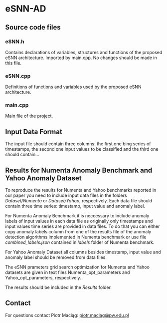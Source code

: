 # eSNN-AD

## Source code files

### eSNN.h

Contains declarations of variables, structures and functions of the proposed eSNN architecture. Imported by main.cpp. No changes should be made in this file.

### eSNN.cpp

Definitions of functions and variables used by the proposed eSNN architecture. 

### main.cpp

Main file of the project. 




## Input Data Format

The input file should contain three columns: the first one bing series of timestamps, the second one input values to be classified and the third one should contain...

## Results for Numenta Anomaly Benchmark and Yahoo Anomaly Dataset

To reproduce the results for Numenta and Yahoo benchmarks reported in our paper you need to include input data files in the folders *Dataset/Numenta* or *Dataset/Yahoo*, respectively. Each data file should contain three time series: timestamp, input value and anomaly label. 

For Numenta Anomaly Benchmark it is neccessary to include anomaly labels of input values in each data file as originally only timestamps and input values time series are provided in data files. To do that you can either copy anomaly labels column from one of the results file of the anomaly detection algorithms implemented in Numenta benchmark or use file *combined_labels.json* contained in *labels* folder of Numenta benchmark. 

For Yahoo Anomaly Dataset all columns besides timestamp, input value and anomaly label should be removed from data files.  

The eSNN prameters grid search optimization for Numenta and Yahoo datasets are given in text files Numenta_opt_parameters and Yahoo_opt_parameters, respectively. 

The results should be included in the *Results* folder. 

## Contact

For questions contact Piotr Maciąg: piotr.maciag@pw.edu.pl
